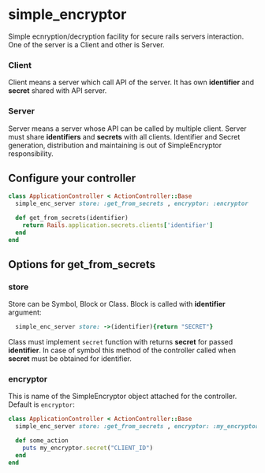 # simple_encryptor
Simple ecnryption/decryption facility for secure rails servers interaction. One of the server is a Client and other is Server. 

### Client
Client means a server which call API of the server. It has own **identifier** and **secret** shared with API server.

### Server
Server means a server whose API can be called by multiple client. Server must share **identifiers** and **secrets** with all clients. Identifier and Secret generation, distribution and maintaining is out of SimpleEncryptor responsibility.


## Configure your controller

```ruby
class ApplicationController < ActionController::Base
  simple_enc_server store: :get_from_secrets , encryptor: :encryptor

  def get_from_secrets(identifier)
    return Rails.application.secrets.clients['identifier']
  end
end
```

## Options for get_from_secrets

### store
Store can be Symbol, Block or Class. Block is called with **identifier** argument: 
```ruby
  simple_enc_server store: ->(identifier){return "SECRET"}
```
Class must implement ```secret``` function with returns **secret** for passed **identifier**. In case of symbol this method of the controller called when **secret** must be obtained for identifier. 


### encryptor
This is name of the SimpleEncryptor object attached for the controller. Default is ```encryptor```:

```ruby
class ApplicationController < ActionController::Base
  simple_enc_server store: :get_from_secrets , encryptor: :my_encryptor

  def some_action
    puts my_encryptor.secret("CLIENT_ID")
  end
end
```

